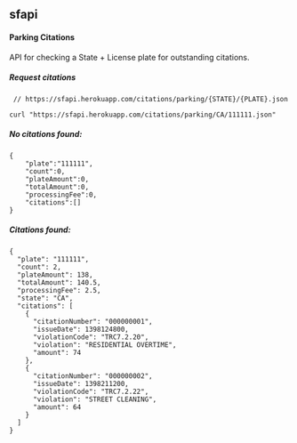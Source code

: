 ## sfapi


#### Parking Citations

API for checking a State + License plate for outstanding citations.

##### Request citations

````
 // https://sfapi.herokuapp.com/citations/parking/{STATE}/{PLATE}.json

curl "https://sfapi.herokuapp.com/citations/parking/CA/111111.json"
````

##### No citations found:

````
{
    "plate":"111111",
    "count":0,
    "plateAmount":0,
    "totalAmount":0,
    "processingFee":0,
    "citations":[]
}

````

##### Citations found:

````
{
  "plate": "111111",
  "count": 2,
  "plateAmount": 138,
  "totalAmount": 140.5,
  "processingFee": 2.5,
  "state": "CA",
  "citations": [
    {
      "citationNumber": "000000001",
      "issueDate": 1398124800,
      "violationCode": "TRC7.2.20",
      "violation": "RESIDENTIAL OVERTIME",
      "amount": 74
    },
    {
      "citationNumber": "000000002",
      "issueDate": 1398211200,
      "violationCode": "TRC7.2.22",
      "violation": "STREET CLEANING",
      "amount": 64
    }
  ]
}
````
